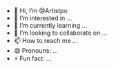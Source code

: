 - 👋 Hi, I’m @Artistpo
- 👀 I’m interested in ...
- 🌱 I’m currently learning ...
- 💞️ I’m looking to collaborate on ...
- 📫 How to reach me ...
- 😄 Pronouns: ...
- ⚡ Fun fact: ...

<!---
Artistpo/Artistpo is a ✨ special ✨ repository because its `README.md` (this file) appears on your GitHub profile.
You can click the Preview link to take a look at your changes.
--->
